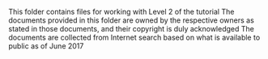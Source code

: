 This folder contains files for working with Level 2 of the tutorial
The documents provided in this folder are owned by the respective owners as stated in those documents, and their copyright is duly acknowledged
The documents are collected from Internet search based on what is available to public as of June 2017
